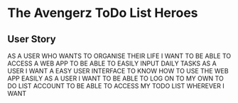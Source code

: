 # The Avengerz ToDo List Heroes

## User Story

AS A USER WHO WANTS TO ORGANISE THEIR LIFE
I WANT TO BE ABLE TO ACCESS A WEB APP
TO BE ABLE TO EASILY INPUT DAILY TASKS
AS A USER I WANT A EASY USER INTERFACE
TO KNOW HOW TO USE THE WEB APP EASILY
AS A USER I WANT TO BE ABLE TO LOG ON TO MY OWN TO DO LIST ACCOUNT
TO BE ABLE TO ACCESS MY TODO LIST WHEREVER I WANT

<br>

#

<br>

##
